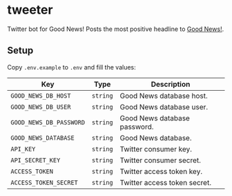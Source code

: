 # tweeter
Twitter bot for Good News! Posts the most positive headline to [Good News!](https://gdnws.co.uk).

## Setup
Copy `.env.example` to `.env` and fill the values:

| Key                     | Type     | Description                  |
|-------------------------|----------|------------------------------|
| `GOOD_NEWS_DB_HOST`     | `string` | Good News database host.     |
| `GOOD_NEWS_DB_USER`     | `string` | Good News database user.     |
| `GOOD_NEWS_DB_PASSWORD` | `string` | Good News database password. |
| `GOOD_NEWS_DATABASE`    | `string` | Good News database.          |
| `API_KEY`               | `string` | Twitter consumer key.        |
| `API_SECRET_KEY`        | `string` | Twitter consumer secret.     |
| `ACCESS_TOKEN`          | `string` | Twitter access token key.    |
| `ACCESS_TOKEN_SECRET`   | `string` | Twitter access token secret. |
